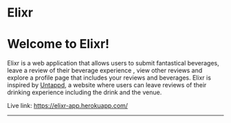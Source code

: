 # Elixr

# Welcome to Elixr!

Elixr is a web application that allows users to submit fantastical beverages, leave a review of their beverage experience , view other reviews and explore a profile page that includes your reviews and beverages. Elixr is inspired by [Untappd](https://untappd.com/), a website where users can leave reviews of their drinking experience including the drink and the venue.

Live link: https://elixr-app.herokuapp.com/
***


